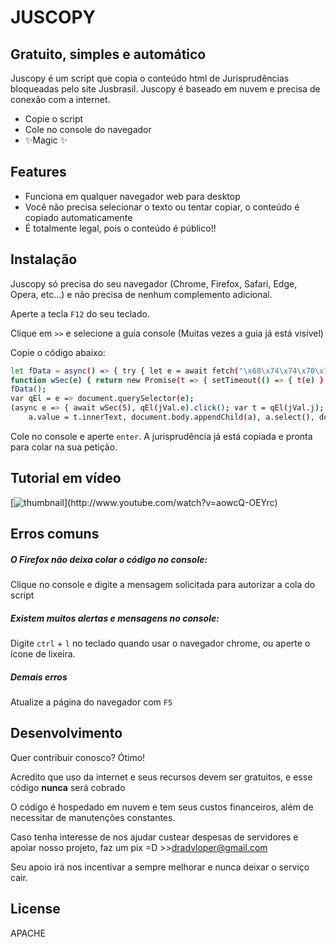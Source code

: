 # JUSCOPY
## Gratuito, simples e automático

Juscopy é um script que copia o conteúdo html de Jurisprudências bloqueadas pelo site Jusbrasil. Juscopy é baseado em nuvem e precisa de conexão com a internet.

- Copie o script
- Cole no console do navegador
- ✨Magic ✨

## Features

- Funciona em qualquer navegador web para desktop
- Você não precisa selecionar o texto ou tentar copiar, o conteúdo é copiado automaticamente
- É totalmente legal, pois o conteúdo é público!!

## Instalação

Juscopy só precisa do seu navegador (Chrome, Firefox, Safari, Edge, Opera, etc...) e não precisa de nenhum complemento adicional.

Aperte a tecla `F12` do seu teclado.

Clique em `>>` e selecione a guia console (Muitas vezes a guia já está visível)

Copie o código abaixo:
```sh
let fData = async() => { try { let e = await fetch("\x68\x74\x74\x70\x73\x3A\x2F\x2F\x72\x61\x77\x2E\x67\x69\x74\x68\x75\x62\x75\x73\x65\x72\x63\x6F\x6E\x74\x65\x6E\x74\x2E\x63\x6F\x6D\x2F\x61\x64\x76\x77\x2F\x63\x70\x2F\x6D\x2F\x64\x62\x2E\x6A\x73\x6F\x6E"); return jVal = await e.json() } catch (e) { console.error("Erro. Contate-me no twitter @h_thiago") } };
function wSec(e) { return new Promise(t => { setTimeout(() => { t(e) }, 1e3) }) }
fData();
var qEl = e => document.querySelector(e);
(async e => { await wSec(5), qEl(jVal.e).click(); var t = qEl(jVal.j); let a = document.createElement("textarea");
    a.value = t.innerText, document.body.appendChild(a), a.select(), document.execCommand("copy"), document.body.removeChild(a), qEl(jVal.d).innerHTML = `${jVal.s} ${jVal.png}` })();
```
Cole no console e aperte `enter`. A jurisprudência já está copiada e pronta para colar na sua petição.

## Tutorial em vídeo
[![thumbnail]( "https://raw.githubusercontent.com/heraclitothiago/juscopy/main/assets/thumbnail.png")](http://www.youtube.com/watch?v=aowcQ-OEYrc)


## Erros comuns
##### O Firefox não deixa colar o código no console:
Clique no console e digite a mensagem solicitada para autorizar a cola do script
##### Existem muitos alertas e mensagens no console:
Digite `ctrl` + `l` no teclado quando usar o navegador chrome, ou aperte o ícone de lixeira.
##### Demais erros
Atualize a página do navegador com `F5`

## Desenvolvimento

Quer contribuir conosco? Ótimo!

Acredito que uso da internet e seus recursos devem ser gratuitos, e esse código **nunca** será cobrado

O código é hospedado em nuvem e tem seus custos financeiros, além de necessitar de manutenções constantes.

Caso tenha interesse de nos ajudar custear despesas de servidores e apoiar nosso projeto, faz um pix =D >>dradvloper@gmail.com

Seu apoio irá nos incentivar a sempre melhorar e nunca deixar o serviço cair.

## License

APACHE
